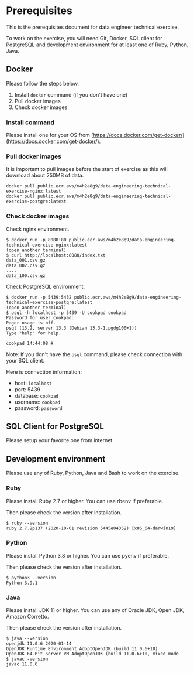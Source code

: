 # Prerequisites

This is the prerequisites document for data engineer technical exercise.

To work on the exercise, you will need Git, Docker, SQL client for PostgreSQL and development environment for at least one of Ruby, Python, Java.

## Docker

Please follow the steps below.

1. Install `docker` command (if you don't have one)
2. Pull docker images
3. Check docker images

### Install command

Please install one for your OS from [https://docs.docker.com/get-docker/](https://docs.docker.com/get-docker/).

### Pull docker images

It is important to pull images before the start of exercise as this will download about 250MB of data.

```
docker pull public.ecr.aws/m4h2e8g9/data-engineering-technical-exercise-nginx:latest
docker pull public.ecr.aws/m4h2e8g9/data-engineering-technical-exercise-postgre:latest
```

### Check docker images

Check nginx environment.

```
$ docker run -p 8080:80 public.ecr.aws/m4h2e8g9/data-engineering-technical-exercise-nginx:latest
(open another terminal)
$ curl http://localhost:8080/index.txt
data_001.csv.gz
data_002.csv.gz
....
data_100.csv.gz
```

Check PostgreSQL environment.

```
$ docker run -p 5439:5432 public.ecr.aws/m4h2e8g9/data-engineering-technical-exercise-postgre:latest
(open another terminal)
$ psql -h localhost -p 5439 -U cookpad cookpad
Password for user cookpad:
Pager usage is off.
psql (13.2, server 13.3 (Debian 13.3-1.pgdg100+1))
Type "help" for help.

cookpad 14:44:08 #
```

Note: If you don't have the `psql` command, please check connection with your SQL client.

Here is connection information:

- host: `localhost`
- port: 5439
- database: `cookpad`
- username: `cookpad`
- password: `password`

## SQL Client for PostgreSQL

Please setup your favorite one from internet.

## Development environment

Please use any of Ruby, Python, Java and Bash to work on the exercise.

### Ruby

Please install Ruby 2.7 or higher. You can use rbenv if preferable.

Then please check the version after installation.
```
$ ruby --version
ruby 2.7.2p137 (2020-10-01 revision 5445e04352) [x86_64-darwin19]
```

### Python

Please install Python 3.8 or higher. You can use pyenv if preferable.

Then please check the version after installation.
```
$ python3 --version
Python 3.9.1
```

### Java

Please install JDK 11 or higher. You can use any of Oracle JDK, Open JDK, Amazon Corretto.

Then please check the version after installation.

```
$ java --version
openjdk 11.0.6 2020-01-14
OpenJDK Runtime Environment AdoptOpenJDK (build 11.0.6+10)
OpenJDK 64-Bit Server VM AdoptOpenJDK (build 11.0.6+10, mixed mode
$ javac -version
javac 11.0.6
```
